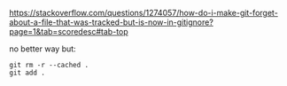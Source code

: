 https://stackoverflow.com/questions/1274057/how-do-i-make-git-forget-about-a-file-that-was-tracked-but-is-now-in-gitignore?page=1&tab=scoredesc#tab-top

no better way but:

```
git rm -r --cached .
git add .
```


